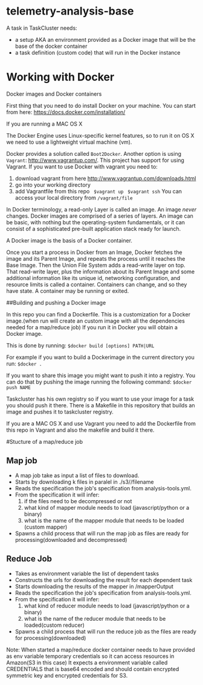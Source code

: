 telemetry-analysis-base
=======================

A task in TaskCluster needs:
  
   * a setup AKA an environment provided as a Docker image that will be the base of the docker container 
   * a task definition (custom code) that will run in the Docker instance



# Working with Docker

Docker images and  Docker containers

First thing that you need to do install Docker on your machine.
You can start from here: https://docs.docker.com/installation/


If you are running a MAC OS X

The Docker Engine uses Linux-specific kernel features, so to run it on OS X we need to use a lightweight virtual machine (vm).

Docker provides a solution called `Boot2Docker`. Another option is using `Vagrant`: http://www.vagrantup.com/.
This project has support for using Vagrant. If you want to use Docker with vagrant you need to:

   1. download vagrant from here http://www.vagrantup.com/downloads.html
   2. go into your working directory
   3. add Vagrantfile from this repo
      ` $vagrant up`
      ` $vagrant ssh`
You can access your local directory from  `/vagrant/file`


In Docker terminology, a read-only Layer is called an image. An image _never_ changes.
Docker images are comprised of a series of layers. An image can be basic, with nothing but the operating-system fundamentals, 
or it can consist of a sophisticated pre-built application stack ready for launch.

A Docker image is the basis of a Docker container.

Once you start a process in Docker from an Image, Docker fetches the image and its Parent Image, 
and repeats the process until it reaches the Base Image. 
Then the Union File System adds a read-write layer on top. That read-write layer, plus the information about its Parent Image 
and some additional information like its unique id, networking configuration, and resource limits is called a container.
Containers can change, and so they have state. A container may be running or exited.


##Building and pushing a Docker image


In this repo you can find a Dockerfile.
This is a customization for a Docker image.(when run will create an custom image with all the dependencies needed for a map/reduce job)
If you run it in Docker you will obtain a Docker image. 

This is done by running: 
`$docker build [options] PATH|URL`

For example if you want to build a Dockerimage in the current directory you run: 
`$docker .`

If you want to share this image you might want to push it into a registry.
You can do that by pushing the image running the following command:
`$docker push NAME`


Taskcluster has his own registry so if you want to use your image for a task you should push it there.
There is a Makefile in this repository that builds an image and pushes it to taskcluster registry.


If you are a MAC OS X and use Vagrant you need to add the Dockerfile from this repo in Vagrant and also the makefile
and build it there.


#Stucture of a map/reduce job

## Map job

 * A map job take as input a list of files to download. 
 * Starts by downloading k files in paralel in ./s3/<path in s3>/filename
 * Reads the specification the job's specification from analysis-tools.yml.
 * From the specification it will infer:
     1. if the files need to be decompressed or not
     2. what kind of mapper module needs to load (javascript/python or a binary)
     3. what is the name of the mapper module that needs to be loaded (custom mapper)
 * Spawns a child process that will run the map job as files are ready for processing(downloaded and decompressed) 


## Reduce Job

 * Takes as environment variable the list of dependent tasks
 * Constructs the urls for downloading the result for each dependent task
 * Starts downloading the results of the mapper in /mapperOutput
 * Reads the specification the job's specification from analysis-tools.yml.
 * From the specification it will infer:
     1. what kind of reducer module needs to load (javascript/python or a binary)
     2. what is the name of the reducer module that needs to be loaded(custom reducer)
 * Spawns a child process that will run the reduce job as the files are ready for processing(downloaded)

Note:
When started a map/reduce docker container needs to have provided as env variable temporary credentials so it can access resources in Amazon(S3 in this case)
It expects a environment variable called CREDENTIALS that is base64 encoded and should contain encrypted symmetric key and encrypted credentials for S3. 


